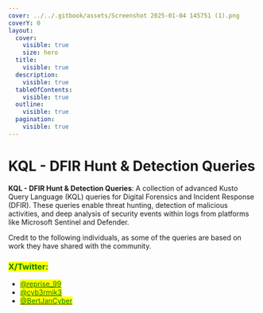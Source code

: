 ```yaml
---
cover: ../../.gitbook/assets/Screenshot 2025-01-04 145751 (1).png
coverY: 0
layout:
  cover:
    visible: true
    size: hero
  title:
    visible: true
  description:
    visible: true
  tableOfContents:
    visible: true
  outline:
    visible: true
  pagination:
    visible: true
---
```


# KQL - DFIR Hunt & Detection Queries

**KQL - DFIR Hunt & Detection Queries**: A collection of advanced Kusto Query Language (KQL) queries for Digital Forensics and Incident Response (DFIR). These queries enable threat hunting, detection of malicious activities, and deep analysis of security events within logs from platforms like Microsoft Sentinel and Defender.

Credit to the following individuals, as some of the queries are based on work they have shared with the community.

### <mark style="color:green;">X/Twitter:</mark>

* [<mark style="color:green;">@reprise\_99</mark>](https://twitter.com/reprise_99) &#x20;
* [<mark style="color:green;">@cyb3rmik3</mark>](https://twitter.com/cyb3rmik3)
* [<mark style="color:green;">@BertJanCyber</mark>](https://twitter.com/BertJanCyber)
